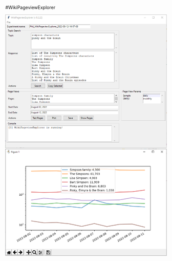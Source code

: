 #WikiPageviewExplorer

![WikiPageviewExplorer](../images/WikiPageviewExplorer.png)
![simpsons](../images/simpson_pageviews_plot.png)